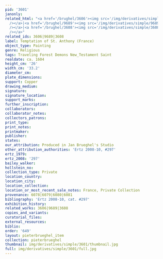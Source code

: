 ```yaml
---
pid: '3601'
janonly: 
related_html: "<a href='/brughel/3606'><img src='/img/derivatives/simple/3606/thumbnail.jpg'
  /></a>|<a href='/brughel/9689'><img src='/img/derivatives/simple/9689/thumbnail.jpg'
  /></a>|<a href='/brughel/3608'><img src='/img/derivatives/simple/3608/thumbnail.jpg'
  /></a>"
related_ids: 3606|9689|3608
label: Temptation of St. Anthony (France)
object_type: Painting
genre: Religious
tags: Traveling Forest Demons New_Testament Saint
realdate: ca. 1604
height_cm: '26'
width_cm: '33.2'
diameter_cm: 
plate_dimensions: 
support: Copper
drawing_medium: 
signature: 
signature_location: 
support_marks: 
further_inscription: 
collaborators: 
collaborator_notes: 
collectors_patrons: 
print_type: 
print_notes: 
printmaker: 
publisher: 
states: 
our_attribution: Produced in Jan Brueghel's Studio
other_attribution_authorities: 'Ertz 2008-10, #297'
ertz_1979: 
ertz_2008: '297'
bailey_walker: 
hollstein_no: 
collection_type: Private
location_country: 
location_city: 
location_collection: 
location_or_most_recent_sale_notes: France, Private Collection
provenance: 6078|6079|6080|6081
bibliography: 'Ertz 2008-10, cat. #297'
exhibition_history: 
related_works: 3606|9689|3608
copies_and_variants: 
curatorial_files: 
external_resources: 
biblio: 
order: '649'
layout: pieterbrueghel_item
collection: pieterbrueghel
thumbnail: img/derivatives/simple/3601/thumbnail.jpg
full: img/derivatives/simple/3601/full.jpg
---
```

